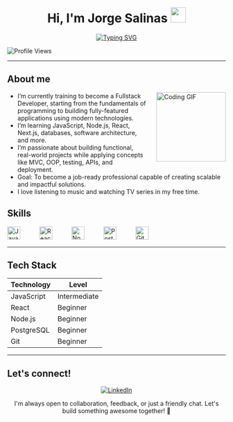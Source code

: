 <h1 align="center"><b>Hi, I'm Jorge Salinas</b> <img src="https://media.giphy.com/media/hvRJCLFzcasrR4ia7z/giphy.gif" width="35"></h1>

<p align="center">
  <a href="https://git.io/typing-svg"><img src="https://readme-typing-svg.demolab.com?font=Fira+Code&duration=4000&pause=1000&color=0785F7&center=true&vCenter=true&width=435&lines=Fullstack+Developer+in+training;Computer+Engineering+student" alt="Typing SVG" /></a>
</p>

![Profile Views](https://komarev.com/ghpvc/?username=koqemu&style=flat-square)

---

## About me 
<img align="right" alt="Coding GIF" height="160px" src="https://media4.giphy.com/media/v1.Y2lkPTc5MGI3NjExMXAwd2lvbDF6NWViM2o4ODA0ZDJidTFmZGo1czlncTBtb2xjMzEyOCZlcD12MV9pbnRlcm5hbF9naWZfYnlfaWQmY3Q9Zw/xUOxfpptIctnLn7IMo/giphy.gif" style="margin-left: 20px;" />

- I’m currently training to become a Fullstack Developer, starting from the fundamentals of programming to building fully-featured applications using modern technologies.
- I’m learning JavaScript, Node.js, React, Next.js, databases, software architecture, and more.
- I’m passionate about building functional, real-world projects while applying concepts like MVC, OOP, testing, APIs, and deployment.
- Goal: To become a job-ready professional capable of creating scalable and impactful solutions.
- I love listening to music and watching TV series in my free time.
 

## Skills
<p align="left">
  <img src="https://cdn.jsdelivr.net/gh/PKief/vscode-material-icon-theme@main/icons/javascript.svg" alt="JavaScript" width="30" style="margin-right: 40px;" />
  <img src="https://cdn.jsdelivr.net/gh/PKief/vscode-material-icon-theme@main/icons/react.svg" alt="React" width="30" style="margin-right: 40px;" />
  <img src="https://cdn.jsdelivr.net/gh/PKief/vscode-material-icon-theme@main/icons/nodejs.svg" alt="Node.js" width="30" style="margin-right: 40px;" />
  <img src="https://cdn.jsdelivr.net/gh/devicons/devicon/icons/postgresql/postgresql-original.svg" alt="PostgreSQL" width="30" style="margin-right: 40px;" />
  <img src="https://cdn.jsdelivr.net/gh/PKief/vscode-material-icon-theme@main/icons/git.svg" alt="Git" width="30" />
</p>


---

## Tech Stack
| Technology | Level       |
|------------|-------------|
| JavaScript | Intermediate |
| React      | Beginner     |
| Node.js    | Beginner     |
| PostgreSQL | Beginner     |
| Git        | Beginner     |

<!--
## Projects

### [Project 1 - Portfolio Website](https://github.com/koqemu/portfolio)
A personal portfolio website built with React to showcase my projects and skills.

### [Project 2 - Task Manager API](https://github.com/koqemu/task-manager-api)
A RESTful API using Node.js and Express for managing tasks with JWT authentication.

### [Project 3 - Blog Platform](https://github.com/koqemu/blog-platform)
A fullstack blog platform using React and PostgreSQL for persistent storage.
-->

---

## Let's connect!

<p align="center">
  <a href="https://www.linkedin.com/in/jorgesalinaszh/" target="_blank">
    <img src="https://img.shields.io/badge/LinkedIn-0077B5?style=for-the-badge&logo=linkedin&logoColor=white" alt="LinkedIn" />
  </a>
</p>

<p align="center">
  I'm always open to collaboration, feedback, or just a friendly chat. Let's build something awesome together! 🚀
</p>


